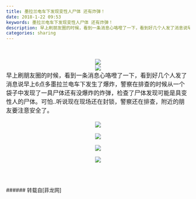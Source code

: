 ```yaml
---
title: 墨拉兰电车下发现变性人尸体 还有炸弹！
date: 2018-1-22 09:53
keywords: 墨拉兰电车下发现变性人尸体 还有炸弹！
description: 早上刷朋友圈的时候，看到一条消息心咯噔了一下，看到好几个人发了消息说早上6点多墨拉兰电车下发生了爆炸，警察在排查的时候从一个袋子中发现了一具尸体还有没爆炸的炸弹，检查了尸体发现可能是具变性人的尸体。可怕..听说现在现场还在封锁，警察还在排查，附近的朋友要注意安全了。
categories: sharing
---
```

<td class="t_f" id="postmessage_1112882">

<br/>
<br/>
<div align="center">

<img aid="746907" data-cf-modified-c352101c89d669a5467696e7-="" file="data/attachment/forum/201801/22/095659tw8bmhs48wl8uh8z.jpg.thumb.jpg" id="aimg_746907" inpost="1" onclick="" onmouseover="" src="http://www.flw.ph/data/attachment/forum/201801/22/095659tw8bmhs48wl8uh8z.jpg" style="cursor:pointer" zoomfile="data/attachment/forum/201801/22/095659tw8bmhs48wl8uh8z.jpg"/>


</div><div align="center">

<img aid="746909" data-cf-modified-c352101c89d669a5467696e7-="" file="data/attachment/forum/201801/22/095903uv152vlptlv31nh5.jpg.thumb.jpg" id="aimg_746909" inpost="1" onclick="" onmouseover="" src="http://www.flw.ph/data/attachment/forum/201801/22/095903uv152vlptlv31nh5.jpg" style="cursor:pointer" zoomfile="data/attachment/forum/201801/22/095903uv152vlptlv31nh5.jpg"/>


</div><div align="left"><div align="center"><div align="left"><font size="3">早上刷朋友圈的时候，看到一条消息心咯噔了一下，看到好几个人发了消息说早上6点多墨拉兰电车下发生了爆炸，警察在排查的时候从一个袋子中发现了一具尸体还有没爆炸的炸弹，检查了尸体发现可能是具变性人的尸体。可怕..听说现在现场还在封锁，警察还在排查，附近的朋友要注意安全了。</font></div></div></div><div align="left"><div align="center"><font size="3"><br/>
</font></div></div><div align="left"><div align="center"><font size="3">

<img aid="746901" data-cf-modified-c352101c89d669a5467696e7-="" file="data/attachment/forum/201801/22/095231qw5vhgwmbwsemlte.jpg.thumb.jpg" id="aimg_746901" inpost="1" onclick="" onmouseover="" src="http://www.flw.ph/data/attachment/forum/201801/22/095231qw5vhgwmbwsemlte.jpg" style="cursor:pointer" zoomfile="data/attachment/forum/201801/22/095231qw5vhgwmbwsemlte.jpg"/>


</font></div></div><div align="left"><div align="center"><font size="3">

<img aid="746902" data-cf-modified-c352101c89d669a5467696e7-="" file="data/attachment/forum/201801/22/095232ckn2mknkvednufg8.jpg.thumb.jpg" id="aimg_746902" inpost="1" onclick="" onmouseover="" src="http://www.flw.ph/data/attachment/forum/201801/22/095232ckn2mknkvednufg8.jpg" style="cursor:pointer" zoomfile="data/attachment/forum/201801/22/095232ckn2mknkvednufg8.jpg"/>


</font></div></div><div align="left"><div align="center"><font size="3">

<img aid="746903" data-cf-modified-c352101c89d669a5467696e7-="" file="data/attachment/forum/201801/22/095234pgiosga7jngz77jj.jpg.thumb.jpg" id="aimg_746903" inpost="1" onclick="" onmouseover="" src="http://www.flw.ph/data/attachment/forum/201801/22/095234pgiosga7jngz77jj.jpg" style="cursor:pointer" zoomfile="data/attachment/forum/201801/22/095234pgiosga7jngz77jj.jpg"/>


</font></div></div><div align="left"><div align="center"><font size="3"></font></div></div><div align="left"><div align="center"><font size="3">

<img aid="746905" data-cf-modified-c352101c89d669a5467696e7-="" file="data/attachment/forum/201801/22/095244bgezj4ezgzkgjt04.jpg.thumb.jpg" id="aimg_746905" inpost="1" onclick="" onmouseover="" src="http://www.flw.ph/data/attachment/forum/201801/22/095244bgezj4ezgzkgjt04.jpg" style="cursor:pointer" zoomfile="data/attachment/forum/201801/22/095244bgezj4ezgzkgjt04.jpg"/>


</font></div></div><div align="left"><div align="center"><font size="3"><br/>
</font></div></div><br/>
</td>
###### 转载自[菲龙网]